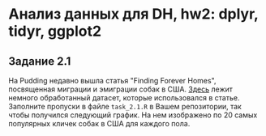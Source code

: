 # Анализ данных для DH, hw2: dplyr, tidyr, ggplot2

## Задание 2.1
На Pudding недавно вышла статья "Finding Forever Homes", посвященная миграции и эмиграции собак в США. [Здесь](https://raw.githubusercontent.com/r-classes/2019_2020_ds4dh_hw1_github/master/data/dog_names.csv) лежит немного обработанный датасет, которые использовался в статье. Заполните пропуски в файле `task_2.1.R` в Вашем репозитории, так чтобы получился следующий график. На нем изображено по 20 самых популярных кличек собак в США для каждого пола.


